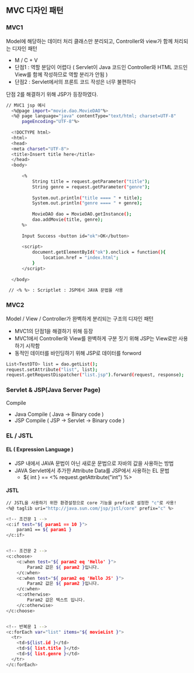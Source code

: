 ## MVC 디자인 패턴
### MVC1
Model에 해당하는 데이터 처리 클래스만 분리되고, Controller와 view가 함께 처리되는 디자인 패턴
- M / C + V
- 단점1 : 역할 분담이 어렵다 ( Servlet이 Java 코드인 Controller와 HTML 코드인 View를 함께 작성하므로 역할 분리가 안됨 )
- 단점2 : Servlet에서의 프론트 코드 작성은 너무 불편하다

단점 2를 해결하기 위해 JSP가 등장하였다.

```bash
// MVC1 jsp 예시
  <%@page import="movie.dao.MovieDAO"%>
  <%@ page language="java" contentType="text/html; charset=UTF-8"
      pageEncoding="UTF-8"%>
      
  <!DOCTYPE html>
  <html>
  <head>
  <meta charset="UTF-8">
  <title>Insert title here</title>
  </head>
  <body>
  
      <%
          String title = request.getParameter("title");
          String genre = request.getParameter("genre");
          
          System.out.println("title ==== " + title);
          System.out.println("genre ==== " + genre);
          
          MovieDAO dao = MovieDAO.getInstance();
          dao.addMovie(title, genre);
      %>
      
      Input Success <button id="ok">OK</button>
      
      <script>
          document.getElementById("ok").onclick = function(){
              location.href = "index.html";
          }
      </script>
      
  </body>

 // <% %> : Scriptlet : JSP에서 JAVA 문법을 사용
```

### MVC2
Model / View / Controller가 완벽하게 분리되는 구조의 디자인 패턴
- MVC1의 단점1을 해결하기 위해 등장
- MVC1에서 Controller와 View를 완벽하게 구분 짓기 위해 JSP는 View로만 사용하기 시작함
- 동적인 데이터를 바인딩하기 위해 JSP로 데이터를 forword

``` bash
List<TestDTO> list = dao.getList();
request.setAttribute("list", list);
request.getRequestDispatcher("list.jsp").forward(request, response);
```


### Servlet & JSP(Java Server Page)
Compile
- Java Compile ( Java → Binary code )
- JSP Compile  ( JSP → Servlet → Binary code )

### EL / JSTL
#### EL ( Expression Language )
- JSP 내에서 JAVA 문법이 아닌 새로운 문법으로 자바의 값을 사용하는 방법
- JAVA Servlet에서 추가한 Attribute Data를 JSP에서 사용하는 EL 문법
  - ${ int } == <% request.getAttribute("int") %>

#### JSTL
``` bash
// JSTL을 사용하기 위한 환경설정으로 core 기능을 prefix로 설정한 "c"로 사용!
<%@ taglib uri="http://java.sun.com/jsp/jstl/core" prefix="c" %>

<!-- 조건문 1 --> 
<c:if test="${ param1 == 10 }">
    param1 == ${ param1 }
</c:if>


<!-- 조건문 2 --> 
<c:choose>
    <c:when test="${ param2 eq 'Hello' }">
        Param2 값은 ${ param2 }입니다.
    </c:when>
    <c:when test="${ param2 eq 'Hello JS' }">
        Param2 값은 ${ param2 }입니다.
    </c:when>
    <c:otherwise>
        Param2 값은 텍스트 입니다.
    </c:otherwise>
</c:choose>


<!-- 반복문 1 --> 
<c:forEach var="list" items="${ movieList }">
  <tr>
    <td>${list.id }</td>
    <td>${ list.title }</td>
    <td>${ list.genre }</td>
  </tr>
</c:forEach>
```